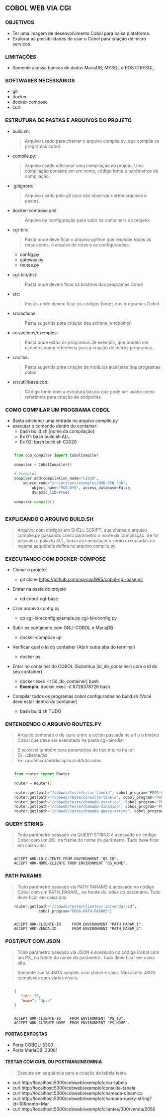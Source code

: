 ## COBOL WEB VIA CGI

### OBJETIVOS
* Ter uma imagem de desenvolvimento Cobol para baixa plataforma.
* Explorar as possibilidades de usar o Cobol para criação de micro serviços.

### LIMITAÇÕES

* Somente acessa bancos de dados MariaDB, MYSQL e POSTGRESQL.

### SOFTWARES NECESSÁRIOS
* git
* docker 
* docker-compose
* curl

### ESTRUTURA DE PASTAS E ARQUIVOS DO PROJETO

* build.sh:
	> Arquivo usado para chamar o arquivo compile.py, que compila os programas cobol.

* compile.py:
	> Arquivo usado adicionar uma compilação ao projeto. Uma compilação consiste em um nome, código fonte e parâmetros de compilação.

* .gitignore:
	> Arquivo usado pelo git para não observar certos arquivos e pastas.	
	
* docker-compose.yml:
	> Arquivo de configuração para subir os containers do projeto.
		
* cgi-bin:
	> Pasta onde deve ficar o arquivo python que rececbe todas as 
	requisições, o arquivo de rotas e as configurações.

	- config.py
	- gateway.py 
	- routes.py
	
* cgi-bin/dist:
	> Pasta onde devem ficar os binários dos programas Cobol

* src:
	> Pastas onde devem ficar os códigos fontes dos programas Cobol.

* src/actions:
   > Pasta sugerida para criação das actions (endpoints)
 
* src/actions/exemples:
   > Pasta onde estão os programas de exemplo, que podem ser usdados como referência para a criação de outros programas.
 
* src/libs:
   > Pasta sugerida para criação de modulos auxiliares dos programas cobol

* src/util/base.cob:
	> Código fonte com a estrutura básica que pode ser usado como referência para
	criação de endpoints.



### COMO COMPILAR UM PROGRAMA COBOL

* Basta adicionar uma entrada no arquivo compile.py
* executar o comando dentro do container:
	* bash build.sh [nome da compilação]
	* Ex 01: bash build.sh ALL
	* Ex 02: bash build.sh C2020
	
```python

	from cob_compiler import CobolCompiler
	
	compiler = CobolCompiler()
	
	# Exemples
	compiler.add(compilation_name="C2020",
		source_code="src/actions/exemples/MOD-DYN.cob",
	    	object_name="MOD-DYN", access_database=False, 
	    	dynamic_lib=True)
	             
	compiler.compile()
	
```


### EXPLICANDO O ARQUIVO BUILD.SH

> Arquivo, com códigos em SHELL SCRIPT, que chama o arquivo compile.py passando como parâmetro o nome da compilação. Se for passada a palavra ALL, todas as compilações serão executadas na mesma sequência defina no arquivo compile.py
	
### EXECUTANDO COM DOCKER-COMPOSE

* Clonar o projeto:
	* git clone https://github.com/marcos1985/cobol-cgi-base.git

* Entrar na pasta do projeto
	* cd cobol-cgi-base

* Criar arquivo config.py
	* cp cgi-bin/config.exemple.py cgi-bin/config.py

* Subir os containers com GNU-COBOL e MariaDB
	* docker-compose up

* Verificar qual o id do container (Abrir outra aba do terminal)
	* docker ps

* Entar no container do COBOL (Substitua [id_do_container] com o id do seu container)
	* docker exec -it [id_do_container] bash
	* **Exemplo**: docker exec -it 8728378728 bash

* Compilar todos os programas cobol configurados no build.sh (Você deve estar dentro do container)
	* bash build.sh TUDO
	
### ENTENDENDO O ARQUIVO ROUTES.PY

> Arquivo contendo o de-para entre a action passada na url e o binário Cobol que deve ser executado na pasta cgi-bin/dist

> É possivel também para parametros do tipo inteiro na url:<br>
Ex: /cliente/:id<br>
Ex: /professor/:id/disciplina/:id/tutorados<br>


``` python

	from router import Router
	 
	router = Router()
	
	router.get(path="/cobweb/teste/criar-tabela", cobol_program="PROG-CRIAR-TABELA")
	router.get(path="/cobweb/teste/consulta-tabela", cobol_program="PROG-CONSULTA-SQL")
	router.get(path="/cobweb/teste/chamada-estatica", cobol_program="PROG-CHAMADA-ESTATICA")
	router.get(path="/cobweb/teste/chamada-dinamica", cobol_program="PROG-CHAMADA-DINAMICA")
	router.get(path="/cobweb/teste/chamada-query-string", cobol_program="PROG-QUERY-STRING")

```

### QUERY STRING

> Todo parâmetro passado via QUERY-STRING é acessado no código Cobol com um QS_ na frente do nome do parâmetro. Tudo deve ficar em caixa alta.

```cobol

	ACCEPT WRK-ID-CLIENTE FROM ENVIRONMENT "QS_ID".
	ACCEPT WRK-NOME-CLIENTE FROM ENVIRONMENT "QS_NOME".

```



### PATH PARAMS

> Todo parâmetro passado via PATH PARAMS é acessado no código Cobol com um PATH_PARAM_, na frente do index do parâmetro. Tudo deve ficar em caixa alta.

```python
	router.get(path="/cobweb/teste/clientes/:id/venda/:id", 
	           cobol_program="PROG-PATH-PARAMS")
```

```cobol

	ACCEPT WRK-CLIENTE-ID     FROM ENVIRONMENT "PATH_PARAM_1".
	ACCEPT WRK-VENDA-ID       FROM ENVIRONMENT "PATH_PARAM_2".

```

### POST/PUT COM JSON

>Todo parâmetro passado via JSON é acessado no código Cobol com um PS_ na frente do nome do parâmetro. Tudo deve ficar em caixa alta.

> Somente aceita JSON simples com chave e valor. Não aceita JSON complexos com vários níveis.

```json

	{
	   "id": 10,
	   "nome": "Jpse"
	}
```

```cobol

	ACCEPT WRK-CLIENTE-ID    FROM ENVIRONMENT "PS_ID".
	ACCEPT WRK-CLIENTE-NOME  FROM ENVIRONMENT "PS_NOME".

```

#### PORTAS EXPOSTAS

* Porta COBOL:     5300
* Porta MariaDB:   33061

#### TESTAR COM CURL OU POSTMAN/INSOMNIA
> Execute em sequência para a criação da tabela teste.

* curl http://localhost:5300/cobweb/exemplo/criar-tabela
* curl http://localhost:5300/cobweb/exemplo/consulta-tabela
* curl http://localhost:5300/cobweb/exemplo/chamada-dinamica
* curl http://localhost:5300/cobweb/exemplo/chamada-query-string?id=10&nome=Mar
* curl http://localhost:5300/cobweb/exemplo/clientes/300/venda/2056
